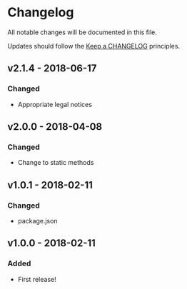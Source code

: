 # Changelog

All notable changes will be documented in this file.

Updates should follow the [Keep a CHANGELOG](http://keepachangelog.com/) principles.

## v2.1.4 - 2018-06-17

### Changed

- Appropriate legal notices

## v2.0.0 - 2018-04-08

### Changed

- Change to static methods

## v1.0.1 - 2018-02-11

### Changed
- package.json

## v1.0.0 - 2018-02-11

### Added
- First release!
